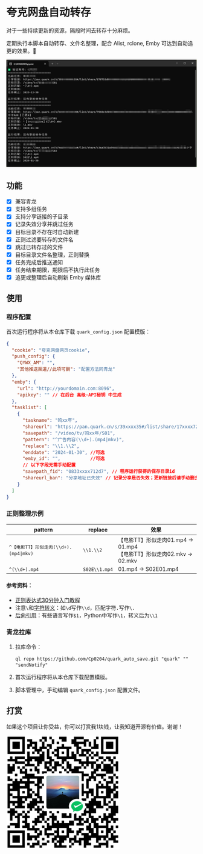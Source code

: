 # 夸克网盘自动转存

对于一些持续更新的资源，隔段时间去转存十分麻烦。

定期执行本脚本自动转存、文件名整理，配合 Alist, rclone, Emby 可达到自动追更的效果。🥳

![run_log](img/run_log.png)

## 功能

- [x] 兼容青龙
- [x] 支持多组任务
- [x] 支持分享链接的子目录
- [x] 记录失效分享并跳过任务
- [x] 目标目录不存在时自动新建
- [x] 正则过滤要转存的文件名
- [x] 跳过已转存过的文件
- [x] 目标目录文件名整理，正则替换
- [x] 任务完成后推送通知
- [x] 任务结束期限，期限后不执行此任务
- [x] 追更或整理后自动刷新 Emby 媒体库

## 使用

### 程序配置

首次运行程序将从本仓库下载 `quark_config.json` 配置模版：

```json
{
  "cookie": "夸克网盘网页cookie",
  "push_config": {
    "QYWX_AM": "",
    "其他推送渠道//此项可删": "配置方法同青龙"
  },
  "emby": {
    "url": "http://yourdomain.com:8096",
    "apikey": "" // 在后台 高级-API秘钥 中生成
  },
  "tasklist": [
    {
      "taskname": "鸣xx年",
      "shareurl": "https://pan.quark.cn/s/39xxxx35#/list/share/17xxxx72-鸣xx年",
      "savepath": "/video/tv/鸣xx年/S01",
      "pattern": "^广告内容(\\d+).(mp4|mkv)",
      "replace": "\\1.\\2",
      "enddate": "2024-01-30", //可选
      "emby_id": "",           //可选
      // 以下字段无需手动配置
      "savepath_fid": "0833xxxx712d7", // 程序运行获得的保存目录id
      "shareurl_ban": "分享地址已失效" // 记录分享是否失效；更新链接后请手动删去，如有此字段将跳过任务
    }
  ]
}
```

### 正则整理示例

| pattern | replace | 效果 |
| ------- |---------|------|
| `^【电影TT】形似走肉(\\d+).(mp4\|mkv)` | `\\1.\\2` | 【电影TT】形似走肉01.mp4 → 01.mp4<br>【电影TT】形似走肉02.mkv → 02.mkv |
| `^(\\d+).mp4` | `S02E\\1.mp4` | 01.mp4 → S02E01.mp4 |

#### 参考资料：

- [正则表达式30分钟入门教程](https://deerchao.cn/tutorials/regex/regex.htm)
- 注意`\`和[字符转义](https://deerchao.cn/tutorials/regex/regex.htm#escape)：如`\d`写作`\\d`，匹配字符`.`写作`\.`
- [后向引用](https://deerchao.cn/tutorials/regex/regex.htm#backreference)：有些语言写作`$1`，Python中写作`\1`，转义后为`\\1`

### 青龙拉库

1. 拉库命令：

    ```
    ql repo https://github.com/Cp0204/quark_auto_save.git "quark" "" "sendNotify"
    ```

2. 首次运行程序将从本仓库下载配置模版。

3. 脚本管理中，手动编辑 `quark_config.json` 配置文件。

## 打赏

如果这个项目让你受益，你可以打赏我1块钱，让我知道开源有价值。谢谢！

![WeChatPay](img/wechat_pay_qrcode.png)